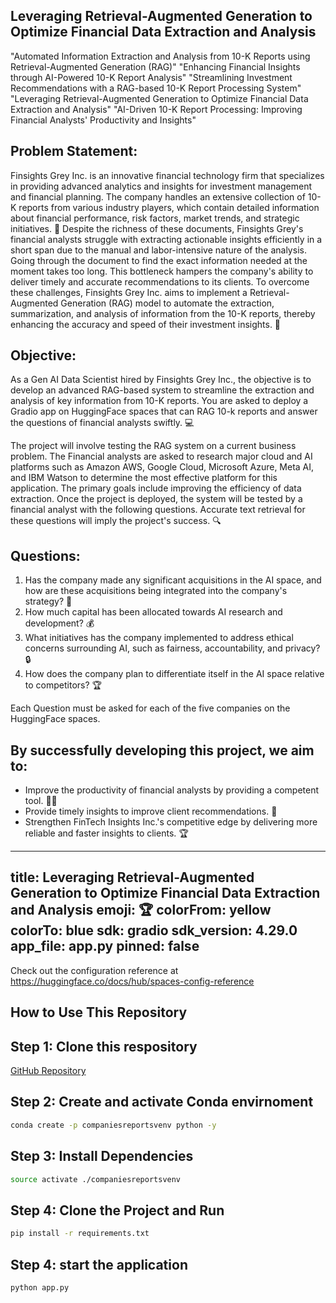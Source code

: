 ## Leveraging Retrieval-Augmented Generation to Optimize Financial Data Extraction and Analysis

"Automated Information Extraction and Analysis from 10-K Reports using Retrieval-Augmented Generation (RAG)"
"Enhancing Financial Insights through AI-Powered 10-K Report Analysis"
"Streamlining Investment Recommendations with a RAG-based 10-K Report Processing System"
"Leveraging Retrieval-Augmented Generation to Optimize Financial Data Extraction and Analysis"
"AI-Driven 10-K Report Processing: Improving Financial Analysts' Productivity and Insights"

## Problem Statement:

Finsights Grey Inc. is an innovative financial technology firm that specializes in providing advanced analytics and insights for investment management and financial planning. The company handles an extensive collection of 10-K reports from various industry players, which contain detailed information about financial performance, risk factors, market trends, and strategic initiatives. 🏢 Despite the richness of these documents, Finsights Grey's financial analysts struggle with extracting actionable insights efficiently in a short span due to the manual and labor-intensive nature of the analysis. Going through the document to find the exact information needed at the moment takes too long. This bottleneck hampers the company's ability to deliver timely and accurate recommendations to its clients. To overcome these challenges, Finsights Grey Inc. aims to implement a Retrieval-Augmented Generation (RAG) model to automate the extraction, summarization, and analysis of information from the 10-K reports, thereby enhancing the accuracy and speed of their investment insights. 🚀

## Objective:

As a Gen AI Data Scientist hired by Finsights Grey Inc., the objective is to develop an advanced RAG-based system to streamline the extraction and analysis of key information from 10-K reports. You are asked to deploy a Gradio app on HuggingFace spaces that can RAG 10-k reports and answer the questions of financial analysts swiftly. 💻

The project will involve testing the RAG system on a current business problem. The Financial analysts are asked to research major cloud and AI platforms such as Amazon AWS, Google Cloud, Microsoft Azure, Meta AI, and IBM Watson to determine the most effective platform for this application. The primary goals include improving the efficiency of data extraction. Once the project is deployed, the system will be tested by a financial analyst with the following questions. Accurate text retrieval for these questions will imply the project's success. 🔍

## Questions:

1. Has the company made any significant acquisitions in the AI space, and how are these acquisitions being integrated into the company's strategy? 🤝
2. How much capital has been allocated towards AI research and development? 💰
3. What initiatives has the company implemented to address ethical concerns surrounding AI, such as fairness, accountability, and privacy? 🔒
4. How does the company plan to differentiate itself in the AI space relative to competitors? 🏆

Each Question must be asked for each of the five companies on the HuggingFace spaces.

## By successfully developing this project, we aim to:

- Improve the productivity of financial analysts by providing a competent tool. 🧑‍💻
- Provide timely insights to improve client recommendations. 🤝
- Strengthen FinTech Insights Inc.'s competitive edge by delivering more reliable and faster insights to clients. 🏆


---
title: Leveraging Retrieval-Augmented Generation to Optimize Financial Data Extraction and Analysis
emoji: 🏆
colorFrom: yellow
colorTo: blue
sdk: gradio
sdk_version: 4.29.0
app_file: app.py
pinned: false
---

Check out the configuration reference at https://huggingface.co/docs/hub/spaces-config-reference

## How to Use This Repository

## Step 1: Clone this respository

[GitHub Repository](https://github.com/mayankchugh-learning/)

## Step 2: Create and activate Conda envirnoment

```bash
conda create -p companiesreportsvenv python -y
```

## Step 3: Install Dependencies

```bash
source activate ./companiesreportsvenv
```
## Step 4: Clone the Project and Run

```bash
pip install -r requirements.txt
```
## Step 4: start the application

```bash
python app.py
```
